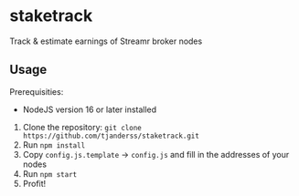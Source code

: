 # staketrack
Track &amp; estimate earnings of Streamr broker nodes

## Usage
Prerequisities:
* NodeJS version 16 or later installed

1. Clone the repository: `git clone https://github.com/tjanderss/staketrack.git`
2. Run `npm install`
3. Copy `config.js.template` -> `config.js` and fill in the addresses of your nodes
4. Run `npm start`
5. Profit!
